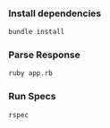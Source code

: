 ### Install dependencies

```sh
bundle install
```

### Parse Response

```sh
ruby app.rb
```

### Run Specs

```sh
rspec
```

